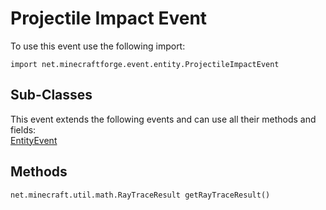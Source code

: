 # Projectile Impact Event

To use this event use the following import:
```groovy:no-line-numbers
import net.minecraftforge.event.entity.ProjectileImpactEvent
```

## Sub-Classes
This event extends the following events and can use all their methods and fields: <br>
[EntityEvent](../entity_event/entity_event.md)

## Methods
```groovy:no-line-numbers
net.minecraft.util.math.RayTraceResult getRayTraceResult()
```
